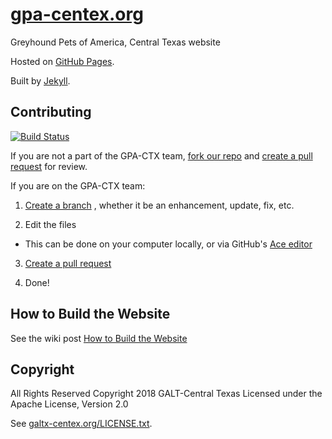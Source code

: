 # [gpa-centex.org](http://gpa-centex.org/)

Greyhound Pets of America, Central Texas website

Hosted on [GitHub Pages](https://pages.github.com/).

Built by [Jekyll](http://jekyllrb.com/).

## Contributing
[![Build Status](https://travis-ci.org/gpa-centex/gpa-centex.github.io.svg?branch=source)](https://travis-ci.org/gpa-centex/gpa-centex.github.io)

If you are not a part of the GPA-CTX team,
[fork our repo](https://help.github.com/articles/fork-a-repo) and
[create a pull request](https://help.github.com/articles/creating-a-pull-request) for review.

If you are on the GPA-CTX team:

1. [Create a branch](https://help.github.com/articles/creating-and-deleting-branches-within-your-repository)
, whether it be an enhancement, update, fix, etc.

2. Edit the files
  - This can be done on your computer locally, or via GitHub's
  [Ace editor](https://help.github.com/articles/editing-files-in-your-repository)

3. [Create a pull request](https://help.github.com/articles/creating-a-pull-request)

4. Done!

## How to Build the Website

See the wiki post [How to Build the Website](https://github.com/gpa-centex/gpa-centex.github.io/wiki/How-to-Build-the-Website)

## Copyright

All Rights Reserved
Copyright 2018 GALT-Central Texas
Licensed under the Apache License, Version 2.0

See [galtx-centex.org/LICENSE.txt](https://galtx-centex.org/LICENSE.txt).
